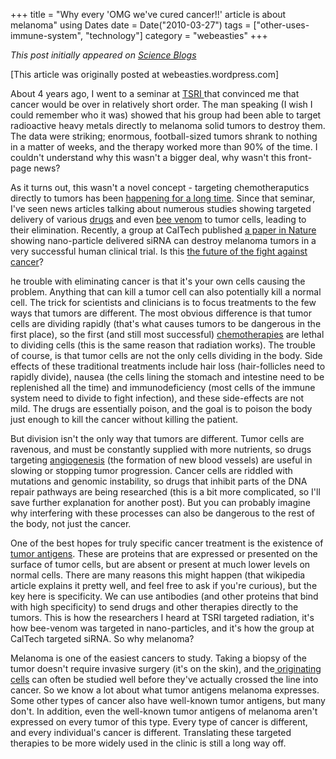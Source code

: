 +++
title = "Why every 'OMG we've cured cancer!!' article is about melanoma"
using Dates
date = Date("2010-03-27")
tags = ["other-uses-immune-system", "technology"]
category = "webeasties"
+++

_This post initially appeared on [Science Blogs](http://scienceblogs.com/webeasties)_

[This article was originally posted at webeasties.wordpress.com]

About 4 years ago, I went to a seminar at [TSRI ](http://www.scripps.edu/e_index.html)that convinced me that cancer would be over in relatively short order. The man speaking (I wish I could remember who it was) showed that his group had been able to target radioactive heavy metals directly to melanoma solid tumors to destroy them. The data were striking; enormous, football-sized tumors shrank to nothing in a matter of weeks, and the therapy worked more than 90% of the time. I couldn't understand why this wasn't a bigger deal, why wasn't this front-page news?

As it turns out, this wasn't a novel concept - targeting chemotheraputics directly to tumors has been [happening for a long time](http://www.ncbi.nlm.nih.gov/pubmed/12901947). Since that seminar, I've seen news articles talking about numerous studies showing targeted delivery of various [drugs](http://en.wikipedia.org/wiki/Angiogenesis_inhibitor) and even [bee venom](http://www.jci.org/articles/view/38842) to tumor cells, leading to their elimination. Recently, a group at CalTech published [a paper in Nature](http://www.nature.com/nature/journal/vaop/ncurrent/full/nature08956.html) showing nano-particle delivered siRNA can destroy melanoma tumors in a very successful human clinical trial. Is this [the future of the fight against cancer](http://gizmodo.com/5501103/this-is-the-future-of-the-fight-against-cancer)?

he trouble with eliminating cancer is that it's your own cells causing the problem. Anything that can kill a tumor cell can also potentially kill a normal cell. The trick for scientists and clinicians is to focus treatments to the few ways that tumors are different. The most obvious difference is that tumor cells are dividing rapidly (that's what causes tumors to be dangerous in the first place), so the first (and still most successful) [chemotherapies](http://en.wikipedia.org/wiki/Cytostatic#Types) are lethal to dividing cells (this is the same reason that radiation works). The trouble of course, is that tumor cells are not the only cells dividing in the body. Side effects of these traditional treatments include hair loss (hair-follicles need to rapidly divide), nausea (the cells lining the stomach and intestine need to be replenished all the time) and immunodeficiency (most cells of the immune system need to divide to fight infection), and these side-effects are not mild. The drugs are essentially poison, and the goal is to poison the body just enough to kill the cancer without killing the patient.

But division isn't the only way that tumors are different. Tumor cells are ravenous, and must be constantly supplied with more nutrients, so drugs targeting [angiogenesis](http://en.wikipedia.org/wiki/Angiogenesis#Tumor_angiogenesis) (the formation of new blood vessels) are useful in slowing or stopping tumor progression. Cancer cells are riddled with mutations and genomic instability, so drugs that inhibit parts of the DNA repair pathways are being researched (this is a bit more complicated, so I'll save further explanation for another post). But you can probably imagine why interfering with these processes can also be dangerous to the rest of the body, not just the cancer.

One of the best hopes for truly specific cancer treatment is the existence of [tumor antigens](http://en.wikipedia.org/wiki/Tumor_antigen). These are proteins that are expressed or presented on the surface of tumor cells, but are absent or present at much lower levels on normal cells. There are many reasons this might happen (that wikipedia article explains it pretty well, and feel free to ask if you're curious), but the key here is specificity. We can use antibodies (and other proteins that bind with high specificity) to send drugs and other therapies directly to the tumors. This is how the researchers I heard at TSRI targeted radiation, it's how bee-venom was targeted in nano-particles, and it's how the group at CalTech targeted siRNA. So why melanoma?

Melanoma is one of the easiest cancers to study. Taking a biopsy of the tumor doesn't require invasive surgery (it's on the skin), and the[ originating cells](http://en.wikipedia.org/wiki/Nevus) can often be studied well before they've actually crossed the line into cancer. So we know a lot about what tumor antigens melanoma expresses. Some other types of cancer also have well-known tumor antigens, but many don't. In addition, even the well-known tumor antigens of melanoma aren't expressed on every tumor of this type. Every type of cancer is different, and every individual's cancer is different. Translating these targeted therapies to be more widely used in the clinic is still a long way off.

      
  
